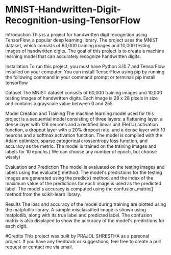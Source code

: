 # MNIST-Handwritten-Digit-Recognition-using-TensorFlow

Introduction
This is a project for handwritten digit recognition using TensorFlow, a popular deep learning library. The project uses the MNIST dataset, which consists of 60,000 training images and 10,000 testing images of handwritten digits. The goal of this project is to create a machine learning model that can accurately recognize handwritten digits.

Installation
To run this project, you must have Python 3.10.7 and TensorFlow installed on your computer. 
You can install TensorFlow using pip by running the following command in your command prompt or terminal:
pip install tensorflow

Dataset
The MNIST dataset consists of 60,000 training images and 10,000 testing images of handwritten digits. Each image is 28 x 28 pixels in size and contains a grayscale value between 0 and 255.

Model Creation and Training
The machine learning model used for this project is a sequential model consisting of three layers: 
a flattening layer, 
a dense layer with 128 neurons and a rectified linear unit (ReLU) activation function, 
a dropout layer with a 20% dropout rate, and 
a dense layer with 10 neurons and a softmax activation function. 
The model is compiled with the Adam optimizer, sparse categorical crossentropy loss function, and accuracy as the metric. 
The model is trained on the training images and labels for 10 epochs.( We can choose any number of epoch, but choose wisely) 

Evaluation and Prediction
The model is evaluated on the testing images and labels using the evaluate() method. 
The model's predictions for the testing images are generated using the predict() method, and the index of the maximum value of the predictions for each image is used as the predicted label. 
The model's accuracy is computed using the confusion_matrix() method from the scikit-learn library.

Results
The loss and accuracy of the model during training are plotted using the matplotlib library. A sample misclassified image is shown using matplotlib, along with its true label and predicted label. The confusion matrix is also displayed to show the accuracy of the model's predictions for each digit.


#Credits 
This project was built by PRAJOL SHRESTHA as a personal project. If you have any feedback or suggestions, feel free to create a pull request or contact me via email.

